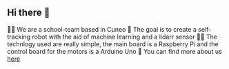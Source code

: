 ## Hi there 👋

🙋‍♀️ We are a school-team based in Cuneo
🌈 The goal is to create a self-tracking robot with the aid of machine learning and a lidarr sensor
👩‍💻 The technlogy used are really simple, the main board is a Raspberry Pi and the control board for the motors is a Arduino Uno
🧙 You can find more about us [here](https://cassis-squad.github.io/Cassis_Squad/)
